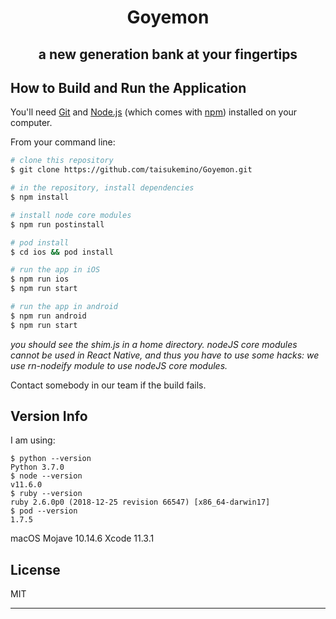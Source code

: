 <h1 align="center">Goyemon</h1>
<h2 align="center">a new generation bank at your fingertips<h2>

## How to Build and Run the Application

You'll need [Git](https://git-scm.com) and [Node.js](https://nodejs.org/en/download/) (which comes with [npm](http://npmjs.com)) installed on your computer.

From your command line:

```bash
# clone this repository
$ git clone https://github.com/taisukemino/Goyemon.git

# in the repository, install dependencies
$ npm install

# install node core modules
$ npm run postinstall

# pod install
$ cd ios && pod install

# run the app in iOS
$ npm run ios
$ npm run start

# run the app in android
$ npm run android
$ npm run start

```

_you should see the shim.js in a home directory.
nodeJS core modules cannot be used in React Native, and thus you have to use some hacks: we use rn-nodeify module to use nodeJS core modules._

Contact somebody in our team if the build fails. 


## Version Info

I am using:
```
$ python --version
Python 3.7.0
$ node --version
v11.6.0
$ ruby --version
ruby 2.6.0p0 (2018-12-25 revision 66547) [x86_64-darwin17]
$ pod --version
1.7.5
```
macOS Mojave 10.14.6
Xcode 11.3.1

## License

MIT

---
